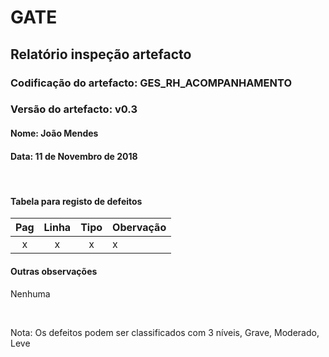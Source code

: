 # GATE
## Relatório inspeção artefacto
### Codificação do artefacto: GES_RH_ACOMPANHAMENTO
### Versão do artefacto: v0.3
#### Nome: João Mendes
#### Data: 11 de Novembro de 2018

</br>

#### Tabela para registo de defeitos
|Pag|Linha|Tipo|Obervação
|:---:|:---:|:---:|---
|x|x|x|x

#### Outras observações

Nenhuma

</br>

Nota: Os defeitos podem ser classificados com 3 níveis, Grave, Moderado, Leve
